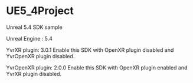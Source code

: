 # UE5_4Project
Unreal 5.4 SDK sample

Unreal Engine : 5.4

YvrXR plugin: 3.0.1
Enable this SDK with OpenXR plugin disabled and YvrOpenXR plugin disabled.

YvrOpenXR plugin: 2.0.0
Enable this SDK with OpenXR plugin enabled and YvrXR plugin disabled.
